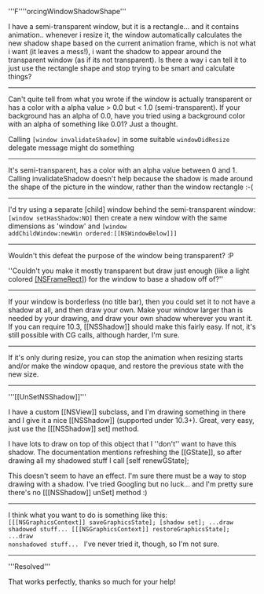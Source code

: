 '''F''''orcingWindowShadowShape''' 

I have a semi-transparent window, but it is a rectangle... and it contains animation.. whenever i resize it, the window automatically calculates the new shadow shape based on the current animation frame, which is not what i want (it leaves a mess!), i want the shadow to appear around the transparent window (as if its not transparent). Is there a way i can tell it to just use the rectangle shape and stop trying to be smart and calculate things?

----
Can't quite tell from what you wrote if the window is actually transparent or has a color with a alpha value > 0.0 but < 1.0 (semi-transparent). If your background has an alpha of 0.0, have you tried using a background color with an alpha of something like 0.01?  Just a thought. 

Calling <code>[window invalidateShadow]</code> in some suitable <code>windowDidResize</code> delegate message might do something

----

It's semi-transparent, has a color with an alpha value between 0 and 1. Calling invalidateShadow doesn't help because the shadow is made around the shape of the picture in the window, rather than the window rectangle :-(

----
I'd try using a separate [child] window behind the semi-transparent window: <code>[window setHasShadow:NO]</code> then create a new window with the same dimensions as 'window' and <code>[window addChildWindow:newWin ordered:[[NSWindowBelow]]]</code>

----

Wouldn't this defeat the purpose of the window being transparent? :P

''Couldn't you make it mostly transparent but draw just enough (like a light colored [[NSFrameRect]]()) for the window to base a shadow off of?''

----

If your window is borderless (no title bar), then you could set it to not have a shadow at all, and then draw your own. Make your window larger than is needed by your drawing, and draw your own shadow wherever you want it. If you can require 10.3, [[NSShadow]] should make this fairly easy. If not, it's still possible with CG calls, although harder, I'm sure.

----

If it's only during resize, you can stop the animation when resizing starts and/or make the window opaque, and restore the previous state with the new size.

----

'''[[UnSetNSShadow]]'''

I have a custom [[NSView]] subclass, and I'm drawing something in there and I give it a nice [[NSShadow]] (supported under 10.3+). Great, very easy, just use the [[[NSShadow]] set] method.

I have lots to draw on top of this object that I ''don't'' want to have this shadow. The documentation mentions refreshing the [[GState]], so after drawing all my shadowed stuff I call [self renewGState];

This doesn't seem to have an effect. I'm sure there must be a way to stop drawing with a shadow. I've tried Googling but no luck... and I'm pretty sure there's no [[[NSShadow]] unSet] method :)

----

I think what you want to do is something like this:
<code>
[[[NSGraphicsContext]] saveGraphicsState];
[shadow set];
...draw shadowed stuff...
[[[NSGraphicsContext]] restoreGraphicsState];
...draw nonshadowed stuff...
</code>
I've never tried it, though, so I'm not sure.

----

'''Resolved'''

That works perfectly, thanks so much for your help!